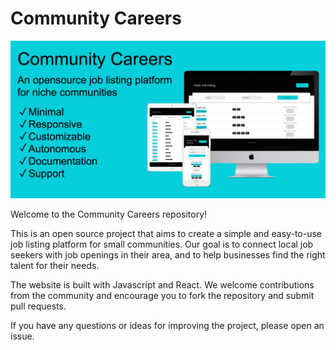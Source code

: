 # Community Careers


![Header](community-careers-github.png)



Welcome to the Community Careers repository! 

This is an open source project that aims to create a simple and easy-to-use job listing platform for small communities. Our goal is to connect local job seekers with job openings in their area, and to help businesses find the right talent for their needs. 

The website is built with Javascript and React. We welcome contributions from the community and encourage you to fork the repository and submit pull requests. 

If you have any questions or ideas for improving the project, please open an issue.